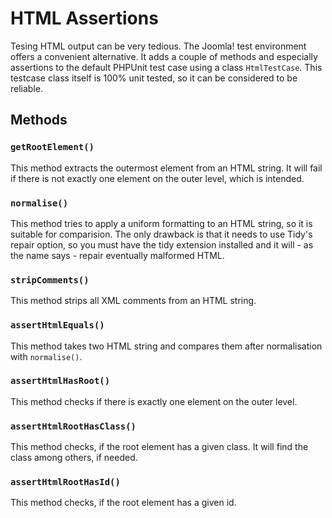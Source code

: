# HTML Assertions

Tesing HTML output can be very tedious. The Joomla! test environment offers a convenient alternative. It adds a couple of methods and especially assertions to the default PHPUnit test case using a class `HtmlTestCase`. This testcase class itself is 100% unit tested, so it can be considered to be reliable.

## Methods

### `getRootElement()`

This method extracts the outermost element from an HTML string. It will fail if there is not exactly one element on the outer level, which is intended.

### `normalise()`

This method tries to apply a uniform formatting to an HTML string, so it is suitable for comparision. The only drawback is that it needs to use Tidy's repair option, so you must have the tidy extension installed and it will - as the name says - repair eventually malformed HTML.

### `stripComments()`

This method strips all XML comments from an HTML string.

### `assertHtmlEquals()`

This method takes two HTML string and compares them after normalisation with `normalise()`.

### `assertHtmlHasRoot()`

This method checks if there is exactly one element on the outer level.

### `assertHtmlRootHasClass()`

This method checks, if the root element has a given class. It will find the class among others, if needed.

### `assertHtmlRootHasId()`

This method checks, if the root element has a given id.
